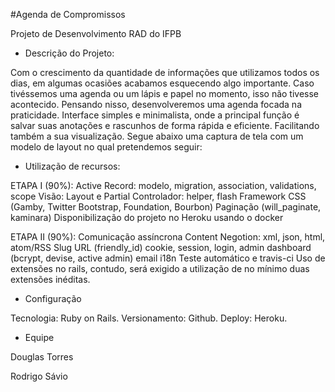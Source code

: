 #Agenda de Compromissos

Projeto de Desenvolvimento RAD do IFPB

* Descrição do Projeto:

Com o crescimento da quantidade de informações que utilizamos todos os dias,
em algumas ocasiões acabamos esquecendo algo importante. Caso tivéssemos uma agenda ou um
lápis e papel no momento, isso não tivesse acontecido. Pensando nisso, desenvolveremos uma
agenda focada na praticidade. Interface simples e minimalista, onde a principal função é salvar suas
anotações e rascunhos de forma rápida e eficiente. Facilitando também a sua visualização. Segue
abaixo uma captura de tela com um modelo de layout no qual pretendemos seguir:

* Utilização de recursos:

ETAPA I (90%):
Active Record: modelo, migration, association, validations, scope
Visão: Layout e Partial
Controlador: helper, flash
Framework CSS (Gamby, Twitter Bootstrap, Foundation, Bourbon)
Paginação (will_paginate, kaminara)
Disponibilização do projeto no Heroku usando o docker

ETAPA II (90%):
Comunicação assíncrona
Content Negotion: xml, json, html, atom/RSS
Slug URL (friendly_id)
cookie, session, login, admin dashboard (bcrypt, devise, active admin)
email
i18n
Teste automático e travis-ci
Uso de extensões no rails, contudo, será exigido a utilização de no mínimo duas extensões inéditas.

* Configuração

Tecnologia: Ruby on Rails. 
Versionamento: Github. Deploy: Heroku.

* Equipe

Douglas Torres


Rodrigo Sávio